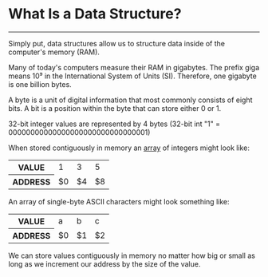 # What Is a Data Structure?

<hr/>

Simply put, data structures allow us to structure data inside of the computer's memory (RAM).

Many of today's computers measure their RAM in gigabytes. The prefix giga means 10⁹ in the International System of Units (SI). Therefore, one gigabyte is one billion bytes.

A byte is a unit of digital information that most commonly consists of eight bits. A bit is a position within the byte that can store either 0 or 1.

32-bit integer values are represented by 4 bytes (32-bit int "1" = 00000000000000000000000000000001)

When stored contiguously in memory an [array](https://en.wikipedia.org/wiki/Array_data_structure) of integers might look like:

<table>
  <tr>
    <th>VALUE</th>
    <td>1</td>
    <td>3</td>
    <td>5</td>
  </tr>
  <tr>
    <th>ADDRESS</th>
    <td>$0</td>
    <td>$4</td>
    <td>$8</td>
  </tr>
</table>

An array of single-byte ASCII characters might look something like:

<table>
  <tr>
    <th>VALUE</th>
    <td>a</td>
    <td>b</td>
    <td>c</td>
  </tr>
  <tr>
    <th>ADDRESS</th>
    <td>$0</td>
    <td>$1</td>
    <td>$2</td>
  </tr>
</table>

We can store values contiguously in memory no matter how big or small as long as we increment our address by the size of the value.
